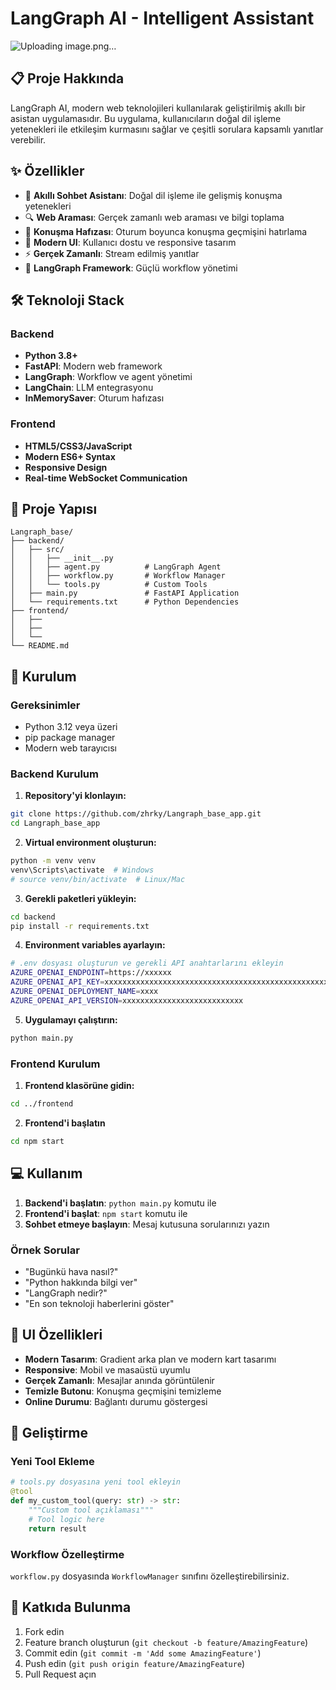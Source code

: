 # LangGraph AI - Intelligent Assistant

![Uploading image.png…]()


## 📋 Proje Hakkında

LangGraph AI, modern web teknolojileri kullanılarak geliştirilmiş akıllı bir asistan uygulamasıdır. Bu uygulama, kullanıcıların doğal dil işleme yetenekleri ile etkileşim kurmasını sağlar ve çeşitli sorulara kapsamlı yanıtlar verebilir.

## ✨ Özellikler

- 🤖 **Akıllı Sohbet Asistanı**: Doğal dil işleme ile gelişmiş konuşma yetenekleri
- 🔍 **Web Araması**: Gerçek zamanlı web araması ve bilgi toplama
- 💾 **Konuşma Hafızası**: Oturum boyunca konuşma geçmişini hatırlama
- 🎨 **Modern UI**: Kullanıcı dostu ve responsive tasarım
- ⚡ **Gerçek Zamanlı**: Stream edilmiş yanıtlar
- 🧠 **LangGraph Framework**: Güçlü workflow yönetimi

## 🛠️ Teknoloji Stack

### Backend
- **Python 3.8+**
- **FastAPI**: Modern web framework
- **LangGraph**: Workflow ve agent yönetimi
- **LangChain**: LLM entegrasyonu
- **InMemorySaver**: Oturum hafızası

### Frontend
- **HTML5/CSS3/JavaScript**
- **Modern ES6+ Syntax**
- **Responsive Design**
- **Real-time WebSocket Communication**

## 📁 Proje Yapısı

```
Langraph_base/
├── backend/
│   ├── src/
│   │   ├── __init__.py
│   │   ├── agent.py          # LangGraph Agent
│   │   ├── workflow.py       # Workflow Manager
│   │   └── tools.py          # Custom Tools
│   ├── main.py               # FastAPI Application
│   └── requirements.txt      # Python Dependencies
├── frontend/
│   ├──         
│   ├──
│   └──  
└── README.md              
```

## 🚀 Kurulum

### Gereksinimler
- Python 3.12 veya üzeri
- pip package manager
- Modern web tarayıcısı

### Backend Kurulum

1. **Repository'yi klonlayın:**
```bash
git clone https://github.com/zhrky/Langraph_base_app.git
cd Langraph_base_app
```

2. **Virtual environment oluşturun:**
```bash
python -m venv venv
venv\Scripts\activate  # Windows
# source venv/bin/activate  # Linux/Mac
```

3. **Gerekli paketleri yükleyin:**
```bash
cd backend
pip install -r requirements.txt
```

4. **Environment variables ayarlayın:**
```bash
# .env dosyası oluşturun ve gerekli API anahtarlarını ekleyin
AZURE_OPENAI_ENDPOINT=https://xxxxxx
AZURE_OPENAI_API_KEY=xxxxxxxxxxxxxxxxxxxxxxxxxxxxxxxxxxxxxxxxxxxxxxxxxxxxxxxxxxxxx
AZURE_OPENAI_DEPLOYMENT_NAME=xxxx
AZURE_OPENAI_API_VERSION=xxxxxxxxxxxxxxxxxxxxxxxxxxx
```

5. **Uygulamayı çalıştırın:**
```bash
python main.py
```

### Frontend Kurulum

1. **Frontend klasörüne gidin:**
```bash
cd ../frontend
```
2. **Frontend'i başlatın**
```bash
cd npm start
```


## 💻 Kullanım

1. **Backend'i başlatın**: `python main.py` komutu ile
2. **Frontend'i başlat**: `npm start` komutu ile
3. **Sohbet etmeye başlayın**: Mesaj kutusuna sorularınızı yazın

### Örnek Sorular
- "Bugünkü hava nasıl?"
- "Python hakkında bilgi ver"
- "LangGraph nedir?"
- "En son teknoloji haberlerini göster"

## 🎨 UI Özellikleri

- **Modern Tasarım**: Gradient arka plan ve modern kart tasarımı
- **Responsive**: Mobil ve masaüstü uyumlu
- **Gerçek Zamanlı**: Mesajlar anında görüntülenir
- **Temizle Butonu**: Konuşma geçmişini temizleme
- **Online Durumu**: Bağlantı durumu göstergesi

## 🔧 Geliştirme

### Yeni Tool Ekleme

```python
# tools.py dosyasına yeni tool ekleyin
@tool
def my_custom_tool(query: str) -> str:
    """Custom tool açıklaması"""
    # Tool logic here
    return result
```

### Workflow Özelleştirme

`workflow.py` dosyasında `WorkflowManager` sınıfını özelleştirebilirsiniz.

## 🤝 Katkıda Bulunma

1. Fork edin
2. Feature branch oluşturun (`git checkout -b feature/AmazingFeature`)
3. Commit edin (`git commit -m 'Add some AmazingFeature'`)
4. Push edin (`git push origin feature/AmazingFeature`)
5. Pull Request açın


